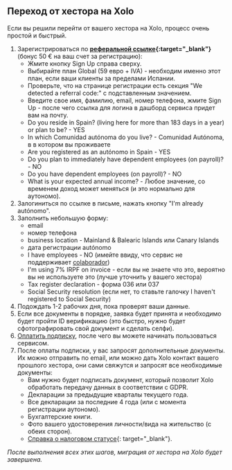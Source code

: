## Переход от хестора на Xolo

Если вы решили перейти от вашего хестора на Xolo, процесс очень простой и быстрый.

1. Зарегистрироваться по **[реферальной ссылке](https://bit.ly/xolosignup){:target="_blank"}** (бонус 50 € на ваш счет
   за регистрацию):
    - Жмите кнопку Sign Up справа сверху.
    - Выбирайте план Global (59 евро + IVA) - необходим именно этот план, если ваши клиенты за пределами Испании.
    - Проверьте, что на странице регистрации есть секция "We detected a referral code:" с подставленным значением.
    - Введите свое имя, фамилию, email, номер телефона, жмите Sign Up - после чего ссылка для логина в дашборд сервиса 
      придет вам на почту.
    - Do you reside in Spain? (living here for more than 183 days in a year) or plan to be? - YES
    - In which Comunidad autónoma do you live? - Comunidad Autónoma, в в котором вы проживаете
    - Are you registered as an autónomo in Spain - YES
    - Do you plan to immediately have dependent employees (on payroll)? - NO
    - Do you have dependent employees (on payroll)? - NO
    - What is your expected annual income? - Любое значение, со временем доход может меняться (и это нормально для
      аутономо).
2. Залогиниться по ссылке в письме, нажать кнопку "I'm already autónomo".
3. Заполнить небольшую форму:
    - email
    - номер телефона
    - business location - Mainland & Balearic Islands или Canary Islands
    - дата регистрации autónomo
    - I have employees - NO (имейте ввиду, что сервис не поддерживает [colaborador](#autónomo-colaborador))
    - I'm using 7% IRPF on invoice - если вы не знаете что это, вероятно вы не используете это (лучше уточнить у
      вашего хестора)
    - Tax register declaration - форма 036 или 037
    - Social Security resolution (если нет, то ставьте галочку I haven't registered to Social Security)
4. Подождать 1-2 рабочих дня, пока проверят ваши данные.
5. Если все документы в порядке, заявка будет принята и необходимо будет пройти ID верификацию (это быстро, нужно будет
   сфотографировать свой документ и сделать селфи).
6. [Оплатить подписку](#оплата-подписки), после чего вы можете начинать пользоваться сервисом.
7. После оплаты подписки, у вас запросят дополнительные документы. Их можно отправить по email, или можно дать
   Xolo контакт вашего прошлого хестора, они сами свяжутся и запросят все необходимые документы:
    - Вам нужно будет подписать документ, который позволит Xolo обработать передачу данных в соответствии с GDPR.
    - Декларации за предыдущие кварталы текущего года.
    - Все декларации за последние 4 года (или с момента регистрации аутономо).
    - Бухгалтерские книги.
    - Фото вашего удостоверения личности/вида на жительство (с обеих сторон).
    - [Справка о налоговом статусе](https://sede.agenciatributaria.gob.es/Sede/en_gb/procedimientoini/G313.shtml){:
      target="_blank"}.

_После выполнения всех этих шагов, миграция от хестора на Xolo будет завершена._
